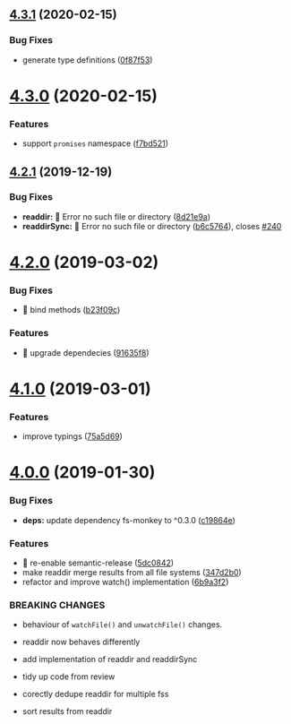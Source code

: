 ## [4.3.1](https://github.com/streamich/unionfs/compare/v4.3.0...v4.3.1) (2020-02-15)


### Bug Fixes

* generate type definitions ([0f87f53](https://github.com/streamich/unionfs/commit/0f87f53ecd96fa5c3fed8c9813f66eb5c5921cc8))

# [4.3.0](https://github.com/streamich/unionfs/compare/v4.2.1...v4.3.0) (2020-02-15)


### Features

* support `promises` namespace ([f7bd521](https://github.com/streamich/unionfs/commit/f7bd521b09a6c8d7a212a09670b6938b5f5eff9b))

## [4.2.1](https://github.com/streamich/unionfs/compare/v4.2.0...v4.2.1) (2019-12-19)


### Bug Fixes

* **readdir:** 🐛  Error no such file or directory ([8d21e9a](https://github.com/streamich/unionfs/commit/8d21e9a6b38fbd818227cb19806142ffaca1eca9))
* **readdirSync:** 🐛  Error no such file or directory ([b6c5764](https://github.com/streamich/unionfs/commit/b6c5764cb17b94184070d0c4acaac35c3292e365)), closes [#240](https://github.com/streamich/unionfs/issues/240)

# [4.2.0](https://github.com/streamich/unionfs/compare/v4.1.0...v4.2.0) (2019-03-02)


### Bug Fixes

* 🐛 bind methods ([b23f09c](https://github.com/streamich/unionfs/commit/b23f09c))


### Features

* 🎸 upgrade dependecies ([91635f8](https://github.com/streamich/unionfs/commit/91635f8))

# [4.1.0](https://github.com/streamich/unionfs.git/compare/v4.0.0...v4.1.0) (2019-03-01)


### Features

* improve typings ([75a5d69](https://github.com/streamich/unionfs.git/commit/75a5d69))

# [4.0.0](https://github.com/streamich/unionfs.git/compare/v3.0.2...v4.0.0) (2019-01-30)


### Bug Fixes

* **deps:** update dependency fs-monkey to ^0.3.0 ([c19864e](https://github.com/streamich/unionfs.git/commit/c19864e))


### Features

* 🎸 re-enable semantic-release ([5dc0842](https://github.com/streamich/unionfs.git/commit/5dc0842))
* make readdir merge results from all file systems ([347d2b0](https://github.com/streamich/unionfs.git/commit/347d2b0))
* refactor and improve watch() implementation ([6b9a3f2](https://github.com/streamich/unionfs.git/commit/6b9a3f2))


### BREAKING CHANGES

* behaviour of `watchFile()` and `unwatchFile()` changes.
* readdir now behaves differently

* add implementation of readdir and readdirSync

* tidy up code from review

* corectly dedupe readdir for multiple fss

* sort results from readdir
